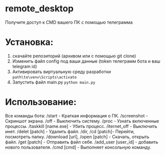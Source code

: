 # remote_desktop
Получите доступ к CMD вашего ПК с помощью телеграмма

# Установка: 
1) скачайте репозиторий (архивом или с помощью git clone)
2) Изменить файл config под ваши данные (token телеграмм бота и ваш telegram id)
3) Активировать виртуальную среду разработки
```path\to\venv\Scripts\activate```
4) Запустить файл main.py
```python main.py```

# Использование:
Все команды бота:
/start - Краткая информация о ПК.
/screenshot - Скриншот экрана.
/off - Выключить систему.
/proc - Узнать включенные процессы.
/taskkill [name.exe] - Убить процесс.
/iternet_off - Выключить инет.
/delet [patch] - Удалить файл.
/dir, /cd [patch]- Перейти, посмотреть папку.
/download [url], /open [patch] - Скачать, открыть файл.
/get [patch] - Отправить файл себе.
/add_user [user_id] - добавить нового пользователя.
/cmd [cmd] - Выполняет консольную команду.
